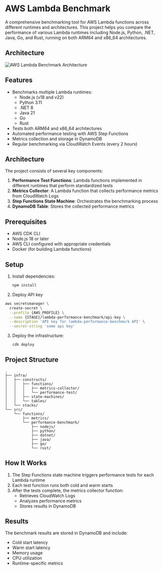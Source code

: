 # AWS Lambda Benchmark

A comprehensive benchmarking tool for AWS Lambda functions across different runtimes and architectures. This project helps you compare the performance of various Lambda runtimes including Node.js, Python, .NET, Java, Go, and Rust, running on both ARM64 and x86_64 architectures.

## Architecture

![AWS Lambda Benchmark Architecture](https://lambda-benchmark.vercel.app/architecture.png)

## Features

- Benchmarks multiple Lambda runtimes:
  - Node.js (v18 and v22)
  - Python 3.11
  - .NET 8
  - Java 21
  - Go
  - Rust
- Tests both ARM64 and x86_64 architectures
- Automated performance testing with AWS Step Functions
- Metrics collection and storage in DynamoDB
- Regular benchmarking via CloudWatch Events (every 2 hours)

## Architecture

The project consists of several key components:

1. **Performance Test Functions**: Lambda functions implemented in different runtimes that perform standardized tests
2. **Metrics Collector**: A Lambda function that collects performance metrics from CloudWatch Logs
3. **Step Functions State Machine**: Orchestrates the benchmarking process
4. **DynamoDB Table**: Stores the collected performance metrics

## Prerequisites

- AWS CDK CLI
- Node.js 18 or later
- AWS CLI configured with appropriate credentials
- Docker (for building Lambda functions)

## Setup

1. Install dependencies:

   ```bash
   npm install
   ```

2. Deploy API key

```sh
aws secretsmanager \
  create-secret \
  --profile {AWS_PROFILE} \
  --name {STAGE}/lambda-performance-benchmark/api-key \
  --description 'API key for lambda-performance-benchmark API' \
  --secret-string 'some api key'
```

3. Deploy the infrastructure:
   ```bash
   cdk deploy
   ```

## Project Structure

```
.
├── infra/
│   ├── constructs/
│   │   ├── functions/
│   │   │   ├── metrics-collector/
│   │   │   └── performance-test/
│   │   ├── state-machines/
│   │   └── tables/
│   └── stacks/
└── src/
    └── functions/
        ├── metrics/
        └── performance-benchmark/
            ├── nodejs/
            ├── python/
            ├── dotnet/
            ├── java/
            ├── go/
            └── rust/
```

## How It Works

1. The Step Functions state machine triggers performance tests for each Lambda runtime
2. Each test function runs both cold and warm starts
3. After the tests complete, the metrics collector function:
   - Retrieves CloudWatch Logs
   - Analyzes performance metrics
   - Stores results in DynamoDB

## Results

The benchmark results are stored in DynamoDB and include:

- Cold start latency
- Warm start latency
- Memory usage
- CPU utilization
- Runtime-specific metrics
